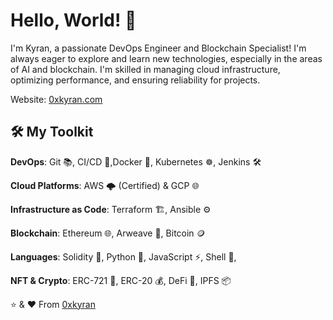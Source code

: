 # Hello, World! 👋

I'm Kyran, a passionate DevOps Engineer and Blockchain Specialist! I'm always eager to explore and learn new technologies, especially in the areas of AI and blockchain. I'm skilled in managing cloud infrastructure, optimizing performance, and ensuring reliability for projects.

Website: [0xkyran.com](https://0xkyran.com/)

## 🛠️ My Toolkit

**DevOps**: Git 📚, CI/CD 🔁,Docker 🐳, Kubernetes ☸️, Jenkins 🛠️

**Cloud Platforms**: AWS 🌩️ (Certified) & GCP 🌐

**Infrastructure as Code**: Terraform 🏗️, Ansible ⚙️

**Blockchain**: Ethereum 🌐, Arweave 💎, Bitcoin 🪙

**Languages**: Solidity 📜, Python 🐍, JavaScript ⚡, Shell 🐚, 

**NFT & Crypto**: ERC-721 🎨, ERC-20 💰, DeFi 🏦, IPFS 📦


⭐️ & ❤️ From [0xkyran](https://github.com/0xKyran)
